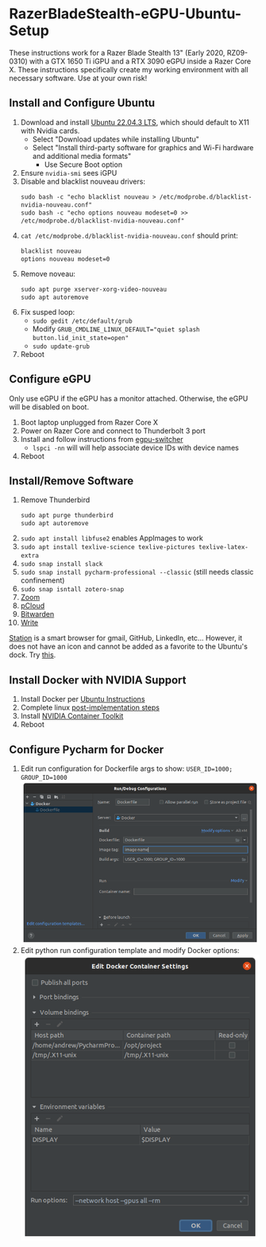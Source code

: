 # RazerBladeStealth-eGPU-Ubuntu-Setup
These instructions work for a Razer Blade Stealth 13" (Early 2020, RZ09-0310) with a GTX 1650 Ti iGPU and a RTX 3090 eGPU inside a Razer Core X.
These instructions specifically create my working environment with all necessary software.
Use at your own risk!

## Install and Configure Ubuntu
1. Download and install [Ubuntu 22.04.3 LTS](https://ubuntu.com/download/desktop), which should default to X11 with Nvidia cards.
   - Select "Download updates while installing Ubuntu"
   - Select "Install third-party software for graphics and Wi-Fi hardware and additional media formats"
     - Use Secure Boot option
2. Ensure `nvidia-smi` sees iGPU
3. Disable and blacklist nouveau drivers:
   ```
   sudo bash -c "echo blacklist nouveau > /etc/modprobe.d/blacklist-nvidia-nouveau.conf"
   sudo bash -c "echo options nouveau modeset=0 >> /etc/modprobe.d/blacklist-nvidia-nouveau.conf"
   ```
4. `cat /etc/modprobe.d/blacklist-nvidia-nouveau.conf` should print:
   ```
   blacklist nouveau
   options nouveau modeset=0
   ```
5. Remove noveau:
   ```
   sudo apt purge xserver-xorg-video-nouveau
   sudo apt autoremove
   ```
6. Fix susped loop:
   - `sudo gedit /etc/default/grub`
   - Modify `GRUB_CMDLINE_LINUX_DEFAULT="quiet splash button.lid_init_state=open"`
   - `sudo update-grub`
7. Reboot


## Configure eGPU
Only use eGPU if the eGPU has a monitor attached. Otherwise, the eGPU will be disabled on boot. 

1. Boot laptop unplugged from Razer Core X
2. Power on Razer Core and connect to Thunderbolt 3 port
3. Install and follow instructions from [egpu-switcher](https://github.com/hertg/egpu-switcher)
   - `lspci -nn` will will help associate device IDs with device names
4. Reboot


## Install/Remove Software
1. Remove Thunderbird
   ```
   sudo apt purge thunderbird
   sudo apt autoremove
   ```
3. `sudo apt install libfuse2` enables AppImages to work
4. `sudo apt install texlive-science texlive-pictures texlive-latex-extra`
5. `sudo snap install slack`
6. `sudo snap install pycharm-professional --classic` (still needs classic confinement)
7. `sudo snap isntall zotero-snap`
8. [Zoom](https://support.zoom.us/hc/en-us/articles/204206269-Installing-or-updating-Zoom-on-Linux)
9. [pCloud](https://www.pcloud.com/download-free-online-cloud-file-storage.html)
10. [Bitwarden](https://bitwarden.com/download/)
11. [Write](https://www.styluslabs.com/)

[Station](https://getstation.com/) is a smart browser for gmail, GitHub, LinkedIn, etc...
However, it does not have an icon and cannot be added as a favorite to the Ubuntu's dock.
Try [this](https://askubuntu.com/questions/973755/how-do-i-add-an-appimage-application-to-favorites-in-gnome-shell).


## Install Docker with NVIDIA Support
1. Install Docker per [Ubuntu Instructions](https://docs.docker.com/engine/install/ubuntu/#install-using-the-repository)
2. Complete linux [post-implementation steps](https://docs.docker.com/engine/install/linux-postinstall/)
3. Install [NVIDIA Container Toolkit](https://docs.nvidia.com/datacenter/cloud-native/container-toolkit/latest/install-guide.html#)
4. Reboot

## Configure Pycharm for Docker
1. Edit run configuration for Dockerfile args to show: `USER_ID=1000; GROUP_ID=1000`
![Dockerfile Run Config](docker_config.png)
2. Edit python run configuration template and modify Docker options:
![Dockerfile Run Config](python_config.png)
